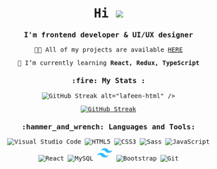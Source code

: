 <kbd>
<div align="center">
<h1>Hi <img src="https://media.giphy.com/media/hvRJCLFzcasrR4ia7z/giphy.gif" width="25px" style="background: transparent"/></h1>
  
<h3>I'm frontend developer & UI/UX designer</h3>

<p>👨‍💻 All of my projects are available <a href="https://github.com/lafeen-html?tab=repositories" target="_blank">HERE</a></p>
<p>🌱 I’m currently learning <strong>React, Redux, TypeScript</strong></p>

<h3>:fire: My Stats :</h3>
<p><img align="center" <a href="https://git.io/streak-stats"><img src="https://github-readme-streak-stats.herokuapp.com?user=lafeen-html" alt="GitHub Streak" /></a> alt="lafeen-html" /></p>

<a href="https://git.io/streak-stats"><img src="https://github-readme-streak-stats.herokuapp.com?user=lafeen-html&" alt="GitHub Streak" /></a>

<h3>:hammer_and_wrench: Languages and Tools:</h3>

<img alt="Visual Studio Code" width="35px" src="https://cdn.jsdelivr.net/gh/devicons/devicon/icons/vscode/vscode-original.svg" />
<img alt="HTML5" width="35px" src="https://cdn.jsdelivr.net/gh/devicons/devicon/icons/html5/html5-original.svg" />
<img alt="CSS3" width="35px" src="https://cdn.jsdelivr.net/gh/devicons/devicon/icons/css3/css3-original.svg" />
<img alt="Sass" width="35px" src="https://cdn.jsdelivr.net/gh/devicons/devicon/icons/sass/sass-original.svg" />
<img alt="JavaScript" width="35px" src="https://cdn.jsdelivr.net/gh/devicons/devicon/icons/javascript/javascript-original.svg" />
<img alt="React" width="35px" src="https://cdn.jsdelivr.net/gh/devicons/devicon/icons/react/react-original.svg" />
<img alt="MySQL" width="35px" src="https://cdn.jsdelivr.net/gh/devicons/devicon/icons/mysql/mysql-original.svg" />
<img alt="Tailwind" width="35px" src="https://github.com/devicons/devicon/blob/v2.17.0/icons/tailwindcss/tailwindcss-original.svg" />
<img alt="Bootstrap" width="35px" src="https://cdn.jsdelivr.net/gh/devicons/devicon/icons/bootstrap/bootstrap-original-wordmark.svg" />
<img alt="Git" width="35px" src="https://cdn.jsdelivr.net/gh/devicons/devicon/icons/git/git-original.svg" />

<br/>
<br/>
<br/>
<br/>
<p align="right"><img src="https://komarev.com/ghpvc/?username=lafeen-html&style=flat-square&color=blue" alt=""/></p>

</div>
</kbd>
